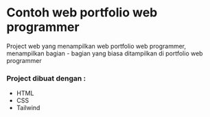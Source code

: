 <h1>Contoh web portfolio web programmer</h1>

<p>Project web yang menampilkan web portfolio web programmer, menampilkan bagian - bagian yang biasa ditampilkan di portfolio web programmer</p>

<h3>Project dibuat dengan :</h3>
<ul>
  <li>HTML</li>
  <li>CSS</li>
  <li>Tailwind</li>
</ul>
